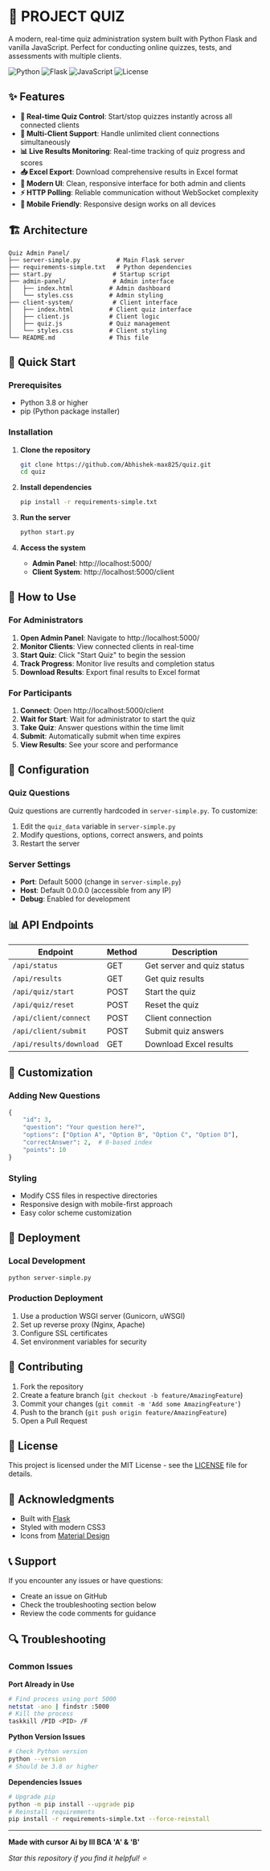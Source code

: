 # 🎯 PROJECT QUIZ

A modern, real-time quiz administration system built with Python Flask and vanilla JavaScript. Perfect for conducting online quizzes, tests, and assessments with multiple clients.

![Python](https://img.shields.io/badge/Python-3.8+-blue.svg)
![Flask](https://img.shields.io/badge/Flask-3.0+-green.svg)
![JavaScript](https://img.shields.io/badge/JavaScript-ES6+-yellow.svg)
![License](https://img.shields.io/badge/License-MIT-green.svg)

## ✨ Features

- **🚀 Real-time Quiz Control**: Start/stop quizzes instantly across all connected clients
- **👥 Multi-Client Support**: Handle unlimited client connections simultaneously
- **📊 Live Results Monitoring**: Real-time tracking of quiz progress and scores
- **📥 Excel Export**: Download comprehensive results in Excel format
- **🎨 Modern UI**: Clean, responsive interface for both admin and clients
- **⚡ HTTP Polling**: Reliable communication without WebSocket complexity
- **📱 Mobile Friendly**: Responsive design works on all devices

## 🏗️ Architecture

```
Quiz Admin Panel/
├── server-simple.py          # Main Flask server
├── requirements-simple.txt   # Python dependencies
├── start.py                 # Startup script
├── admin-panel/             # Admin interface
│   ├── index.html          # Admin dashboard
│   └── styles.css          # Admin styling
├── client-system/           # Client interface
│   ├── index.html          # Client quiz interface
│   ├── client.js           # Client logic
│   ├── quiz.js             # Quiz management
│   └── styles.css          # Client styling
└── README.md               # This file
```

## 🚀 Quick Start

### Prerequisites
- Python 3.8 or higher
- pip (Python package installer)

### Installation

1. **Clone the repository**
   ```bash
   git clone https://github.com/Abhishek-max825/quiz.git
   cd quiz
   ```

2. **Install dependencies**
   ```bash
   pip install -r requirements-simple.txt
   ```

3. **Run the server**
   ```bash
   python start.py
   ```

4. **Access the system**
   - **Admin Panel**: http://localhost:5000/
   - **Client System**: http://localhost:5000/client

## 📖 How to Use

### For Administrators

1. **Open Admin Panel**: Navigate to http://localhost:5000/
2. **Monitor Clients**: View connected clients in real-time
3. **Start Quiz**: Click "Start Quiz" to begin the session
4. **Track Progress**: Monitor live results and completion status
5. **Download Results**: Export final results to Excel format

### For Participants

1. **Connect**: Open http://localhost:5000/client
2. **Wait for Start**: Wait for administrator to start the quiz
3. **Take Quiz**: Answer questions within the time limit
4. **Submit**: Automatically submit when time expires
5. **View Results**: See your score and performance

## 🔧 Configuration

### Quiz Questions
Quiz questions are currently hardcoded in `server-simple.py`. To customize:

1. Edit the `quiz_data` variable in `server-simple.py`
2. Modify questions, options, correct answers, and points
3. Restart the server

### Server Settings
- **Port**: Default 5000 (change in `server-simple.py`)
- **Host**: Default 0.0.0.0 (accessible from any IP)
- **Debug**: Enabled for development

## 📊 API Endpoints

| Endpoint | Method | Description |
|----------|--------|-------------|
| `/api/status` | GET | Get server and quiz status |
| `/api/results` | GET | Get quiz results |
| `/api/quiz/start` | POST | Start the quiz |
| `/api/quiz/reset` | POST | Reset the quiz |
| `/api/client/connect` | POST | Client connection |
| `/api/client/submit` | POST | Submit quiz answers |
| `/api/results/download` | GET | Download Excel results |

## 🎨 Customization

### Adding New Questions
```python
{
    "id": 3,
    "question": "Your question here?",
    "options": ["Option A", "Option B", "Option C", "Option D"],
    "correctAnswer": 2,  # 0-based index
    "points": 10
}
```

### Styling
- Modify CSS files in respective directories
- Responsive design with mobile-first approach
- Easy color scheme customization

## 🚀 Deployment

### Local Development
```bash
python server-simple.py
```

### Production Deployment
1. Use a production WSGI server (Gunicorn, uWSGI)
2. Set up reverse proxy (Nginx, Apache)
3. Configure SSL certificates
4. Set environment variables for security

## 🤝 Contributing

1. Fork the repository
2. Create a feature branch (`git checkout -b feature/AmazingFeature`)
3. Commit your changes (`git commit -m 'Add some AmazingFeature'`)
4. Push to the branch (`git push origin feature/AmazingFeature`)
5. Open a Pull Request

## 📝 License

This project is licensed under the MIT License - see the [LICENSE](LICENSE) file for details.

## 🙏 Acknowledgments

- Built with [Flask](https://flask.palletsprojects.com/)
- Styled with modern CSS3
- Icons from [Material Design](https://material.io/)

## 📞 Support

If you encounter any issues or have questions:
- Create an issue on GitHub
- Check the troubleshooting section below
- Review the code comments for guidance

## 🔍 Troubleshooting

### Common Issues

**Port Already in Use**
```bash
# Find process using port 5000
netstat -ano | findstr :5000
# Kill the process
taskkill /PID <PID> /F
```

**Python Version Issues**
```bash
# Check Python version
python --version
# Should be 3.8 or higher
```

**Dependencies Issues**
```bash
# Upgrade pip
python -m pip install --upgrade pip
# Reinstall requirements
pip install -r requirements-simple.txt --force-reinstall
```

---

**Made with cursor Ai by III BCA 'A' & 'B'**

*Star this repository if you find it helpful! ⭐*
